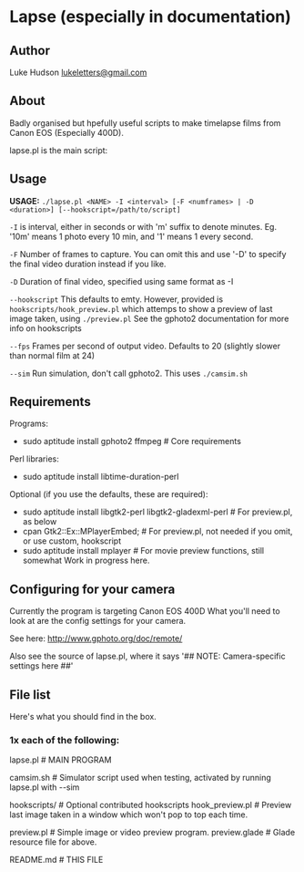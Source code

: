 # Lapse (especially in documentation) #

## Author ##
Luke Hudson <lukeletters@gmail.com>

## About ##

Badly organised but hpefully useful scripts to make timelapse films from Canon EOS (Especially 400D).

lapse.pl is the main script:

## Usage ##

**USAGE:** `./lapse.pl <NAME> -I <interval> [-F <numframes> | -D <duration>] [--hookscript=/path/to/script]`

`-I` is interval, either in seconds or with 'm' suffix to denote minutes.
Eg.  '10m' means 1 photo every 10 min, and '1' means 1 every second.

`-F` Number of frames to capture.   You can omit this and use '-D' to specify the final video duration instead if you like.

`-D` Duration of final video, specified using same format as -I

`--hookscript`  This defaults to emty. However, provided is `hookscripts/hook_preview.pl` which attemps to show a preview of last image taken, using `./preview.pl`
See the gphoto2 documentation for more info on hookscripts

`--fps`  Frames per second of output video.  Defaults to 20 (slightly slower than normal film at 24)


`--sim` Run simulation, don't call gphoto2.  This uses `./camsim.sh`



## Requirements ##

Programs:
 * sudo aptitude install gphoto2 ffmpeg # Core requirements

Perl libraries:
 * sudo aptitude install libtime-duration-perl 

Optional (if you use the defaults, these are required):
 * sudo aptitude install libgtk2-perl libgtk2-gladexml-perl # For preview.pl, as below
 * cpan Gtk2::Ex::MPlayerEmbed; # For preview.pl, not needed if you omit, or use custom, hookscript
 * sudo aptitude install mplayer # For movie preview functions, still somewhat Work in progress here.


## Configuring for your camera ##

Currently the program is targeting Canon EOS 400D
What you'll need to look at are the config settings for your camera.

See here: http://www.gphoto.org/doc/remote/

Also see the source of lapse.pl, where it says '## NOTE: Camera-specific settings here ##'


## File list ##

Here's what you should find in the box.

### 1x each of the following: ###

lapse.pl				# MAIN PROGRAM

camsim.sh				# Simulator script used when testing, activated by running lapse.pl with --sim

hookscripts/			# Optional contributed hookscripts
	hook_preview.pl			# Preview last image taken in a window which won't pop to top each time.

preview.pl				# Simple image or video preview program.
preview.glade			# Glade resource file for above.

README.md				# THIS FILE
